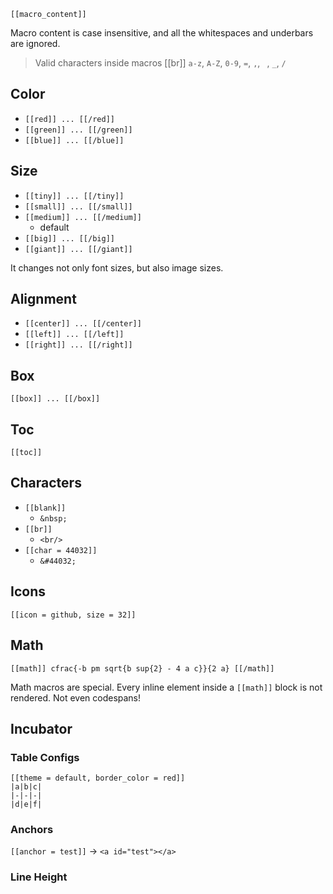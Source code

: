 
`[[macro_content]]`

Macro content is case insensitive, and all the whitespaces and underbars are ignored.

> Valid characters inside macros [[br]]
> `a-z`, `A-Z`, `0-9`, `=`, `,`, ` `, `_`, `/`

## Color

- `[[red]] ... [[/red]]`
- `[[green]] ... [[/green]]`
- `[[blue]] ... [[/blue]]`

## Size

- `[[tiny]] ... [[/tiny]]`
- `[[small]] ... [[/small]]`
- `[[medium]] ... [[/medium]]`
  - default
- `[[big]] ... [[/big]]`
- `[[giant]] ... [[/giant]]`

It changes not only font sizes, but also image sizes.

## Alignment

- `[[center]] ... [[/center]]`
- `[[left]] ... [[/left]]`
- `[[right]] ... [[/right]]`

## Box

`[[box]] ... [[/box]]`

## Toc

`[[toc]]`

## Characters

- `[[blank]]`
  - `&nbsp;`
- `[[br]]`
  - `<br/>`
- `[[char = 44032]]`
  - `&#44032;`

## Icons

`[[icon = github, size = 32]]`

## Math

`[[math]] cfrac{-b pm sqrt{b sup{2} - 4 a c}}{2 a} [[/math]]`

Math macros are special. Every inline element inside a `[[math]]` block is not rendered. Not even codespans!

## Incubator

### Table Configs

```
[[theme = default, border_color = red]]
|a|b|c|
|-|-|-|
|d|e|f|
```

### Anchors

`[[anchor = test]]` -> `<a id="test"></a>`

### Line Height